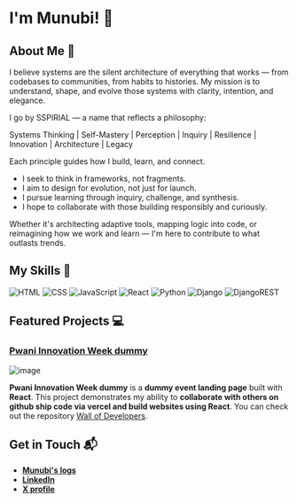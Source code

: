# I'm Munubi! 👋

<!--![github_banner](https://github.com/user-attachments/assets/385c297f-1926-4cb5-ad8f-bd3b2067327d)-->

## About Me 🚀

I believe systems are the silent architecture of everything that works — from codebases to communities, from habits to histories. My mission is to understand, shape, and evolve those systems with clarity, intention, and elegance.

I go by SSPIRIAL — a name that reflects a philosophy:

Systems Thinking | Self-Mastery | Perception | Inquiry | Resilience | Innovation | Architecture | Legacy

Each principle guides how I build, learn, and connect.

* I seek to think in frameworks, not fragments.
* I aim to design for evolution, not just for launch.
* I pursue learning through inquiry, challenge, and synthesis.
* I hope to collaborate with those building responsibly and curiously.

Whether it's architecting adaptive tools, mapping logic into code, or reimagining how we work and learn — I'm here to contribute to what outlasts trends.

## My Skills 🧠

![HTML](https://img.shields.io/badge/HTML5-E34F26?style=for-the-badge&logo=html5&logoColor=white)
![CSS](https://img.shields.io/badge/CSS3-1572B6?style=for-the-badge&logo=css3&logoColor=white)
![JavaScript](https://img.shields.io/badge/JavaScript-323330?style=for-the-badge&logo=javascript&logoColor=F7DF1E)
![React](https://img.shields.io/badge/React-20232A?style=for-the-badge&logo=react&logoColor=61DAFB)
![Python](https://img.shields.io/badge/Python-FFD43B?style=for-the-badge&logo=python&logoColor=blue)
![Django](https://img.shields.io/badge/Django-092E20?style=for-the-badge&logo=django&logoColor=green)
![DjangoREST](https://img.shields.io/badge/django%20rest-ff1709?style=for-the-badge&logo=django&logoColor=white)

<!--- *Replace the above skill badges with your own skills and expertise. To create more badges, use [checkout this repo](https://github.com/alexandresanlim/Badges4-README.md-Profile).* --->

## Featured Projects 💻

### [Pwani Innovation Week dummy](https://wall-of-developers.vercel.app)

![image](https://github.com/user-attachments/assets/b97bbee9-0137-4d18-9641-aaafc8ba83ff)


**Pwani Innovation Week dummy** is a **dummy event landing page** built with **React**. This project demonstrates my ability to **collaborate with others on github ship code via vercel and build websites using React**. You can check out the repository [Wall of Developers](https://github.com/sspirial/wall-of-developers).

<!--### [Project 2 Title](project_2_link)

![Project 2 Screenshot](project_2_screenshot_url)

**[Project 2 Title]** is a **[brief project description]** built with **[technologies used]**. This project showcases my skills in **[skills demonstrated by the project]**. You can check out the repository [here](project_2_repository_link).-->

## Get in Touch 📬

- [**Munubi's logs**](https://sspirial.github.io)
- [**LinkedIn**](https://www.linkedin.com/in/emmanuel-munubi/)
- [**X profile**](https://x.com/MunubiEmmanuel)

<!---
sspirial/sspirial is a ✨ special ✨ repository because its `README.md` (this file) appears on your GitHub profile.
You can click the Preview link to take a look at your changes.
--->
